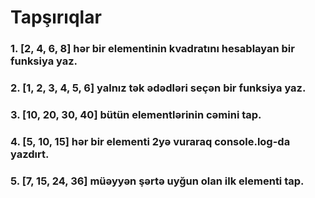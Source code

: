# Tapşırıqlar

### 1. [2, 4, 6, 8] hər bir elementinin kvadratını hesablayan bir funksiya yaz.

### 2. [1, 2, 3, 4, 5, 6] yalnız tək ədədləri seçən bir funksiya yaz.

### 3. [10, 20, 30, 40] bütün elementlərinin cəmini tap.

### 4. [5, 10, 15] hər bir elementi 2yə vuraraq console.log-da yazdırt.

### 5. [7, 15, 24, 36] müəyyən şərtə uyğun olan ilk elementi tap.
